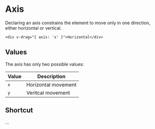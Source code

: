 # Axis

Declaring an axis constrains the element to move only in one direction, either horizontal or vertical.

```vue
<div v-drag="{ axis: 'x' }">Horizontal</div>
```

## Values

The axis has only two possible values:

| Value|Description|
|------|------|
|`x`|Horizontal movement|
|`y`|Veritcal movement|

## Shortcut

...

